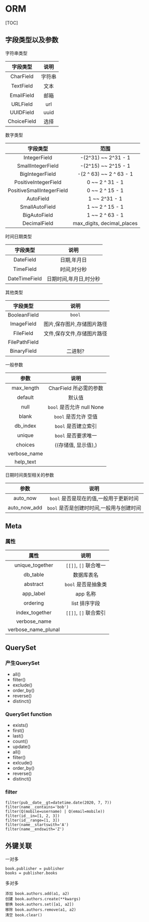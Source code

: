 # ORM

[TOC]

## 字段类型以及参数

字符串类型

| 字段类型 | 说明 |
| :-: | :-: |
| CharField | 字符串 |
| TextField | 文本 |
| EmailField | 邮箱 |
| URLField | url |
| UUIDField | uuid |
| ChoiceField | 选择 |

数字类型

| 字段类型 | 范围 |
| :-: | :-: |
| IntegerField | -(2^31) ~~ 2^31 - 1 |
| SmallIntegerField | -(2^15) ~~ 2^15 - 1 |
| BigIntegerField | -(2 ^ 63) ~~ 2 ^ 63 - 1 |
| PositiveIntegerField | 0 ~~ 2 ^ 31 - 1 |
| PositiveSmallIntegerField | 0 ~~ 2 ^ 15 - 1 |
| AutoField | 1 ~~ 2^31 - 1 |
| SmallAutoField | 1 ~~ 2 ^ 15 - 1 |
| BigAutoField | 1 ~~ 2 ^ 63 - 1 |
| DecimalField | max_digits, decimal_places |

时间日期类型

| 字段类型 | 说明 |
| :-: | :-: |
| DateField | 日期,年月日 |
| TimeField | 时间,时分秒 |
| DateTimeField | 日期时间,年月日,时分秒 |

其他类型

| 字段类型 | 说明 |
| :-: | :-: |
| BooleanField | `bool` |
| ImageField | 图片,保存图片,存储图片路径 |
| FileField | 文件,保存文件,存储图片路径 |
| FilePathField |  |
| BinaryField | 二进制? |

一般参数

| 参数 | 说明 |
| :-: | :-: |
| max_length | CharField 所必需的参数 |
| default | 默认值 |
| null | `bool` 是否允许 null None |
| blank | `bool` 是否允许 空值 |
| db_index | `bool` 是否建立索引 |
| unique | `bool` 是否要求唯一 |
| choices | ((存储值, 显示值),) |
| verbose_name |  |
| help_text |  |

日期时间类型相关的参数

| 参数 | 说明 |
| :-: | :-: |
| auto_now | `bool` 是否是现在的值,一般用于更新时间 |
| auto_now_add | `bool` 是否是创建时时间,一般用与创建时间 |

## Meta

### 属性

| 属性 | 说明 |
| :-: | :-: |
| unique_together | `[[]]`, `[]` 联合唯一 |
| db_table | 数据库表名 |
| abstract | `bool` 是否是抽象类 |
| app_label | app 名称 |
| ordering | list 排序字段 |
| index_together | `[[]]`, `[]` 联合索引 |
| verbose_name |  |
| verbose_name_plunal |  |

## QuerySet

### 产生QuerySet

- all()
- filter()
- exclude()
- order_by()
- reverse()
- distinct()

### QuerySet function

- exists()
- first()
- last()
- count()
- update()
- all()
- filter()
- exlcude()
- order_by()
- reverse()
- distinct()

### filter

```text
filter(pub__date__gt=datetime.date(2020, 7, 7))
filter(name__contains='bob')
filter(Q(mobile=username) | Q(email=mobile))
filter(id__in=[1, 2, 3])
filter(id__range=[1, 3])
filter(name__startswith='A')
filter(name__endswith='Z')
```

## 外键关联

一对多

```text
book.publisher = publisher
books = publisher.books
```

多对多

```text
添加 book.authors.add(a1, a2)
创建 book.authors.create(**kwargs)
替换 book.authors.set([a1, a2])
移除 book.authors.remove(a1, a2)
清空 book.clear()
```
